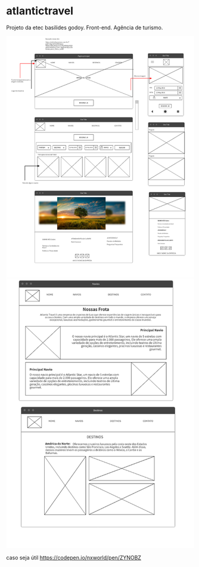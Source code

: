# atlantictravel
Projeto da etec basilides godoy. Front-end. Agência de turismo.


![Descrição da imagem](Page_1.png)
![Exemplo de imagem](Page_2.png)


caso seja útil
https://codepen.io/nxworld/pen/ZYNOBZ
